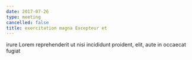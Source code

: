 ```yaml
---
date: 2017-07-26
type: meeting
cancelled: false
title: exercitation magna Excepteur et
---
```

irure Lorem reprehenderit ut nisi incididunt proident, elit, aute in occaecat fugiat